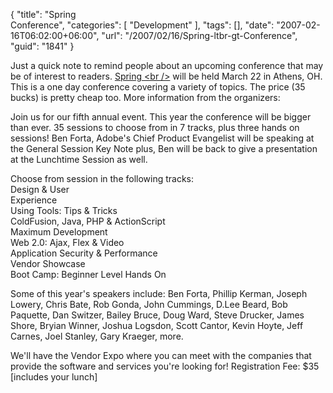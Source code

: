 {
	"title": "Spring <br /> Conference",
	"categories": [
		"Development"
	],
	"tags": [],
	"date": "2007-02-16T06:02:00+06:00",
	"url": "/2007/02/16/Spring-ltbr-gt-Conference",
	"guid": "1841"
}

Just a quick note to remind people about an upcoming conference that may be of interest to readers. <a href="http://www.sbconference.com/">Spring &lt;br /&gt;</a> will be held March 22 in Athens, OH. This is a one day conference covering a variety of topics. The price (35 bucks) is pretty cheap too. More information from the organizers:


Join us for our fifth annual event.  This year the conference will be bigger than ever.  35 sessions
to choose from in 7 tracks, plus three hands on 
sessions!  Ben Forta, Adobe's Chief Product Evangelist will be speaking at  the General Session Key Note
plus, Ben will be back to give a presentation 
at the Lunchtime Session as well.

Choose from session in the following tracks:<br>
Design & User<br>
Experience<br>
Using Tools: Tips & Tricks<br>
ColdFusion, Java, PHP & ActionScript<br>
Maximum Development<br>
Web 2.0: Ajax, Flex & Video<br>
Application Security & Performance<br>
Vendor Showcase<br>
Boot Camp: Beginner Level Hands On<br>

Some of this year's speakers include:
Ben Forta, Phillip
Kerman, Joseph Lowery, Chris Bate,  Rob Gonda, John 
Cummings, D.Lee Beard, Bob
Paquette, Dan Switzer, Bailey Bruce, Doug Ward, 
Steve Drucker, James Shore,
Bryian Winner, Joshua Logsdon, Scott Cantor, 
Kevin Hoyte, Jeff Carnes, Joel
Stanley, Gary Kraeger, more.

We'll have the Vendor Expo where you can meet
with the companies that 
provide the software and services you're looking for!
Registration Fee:  $35 [includes your lunch]